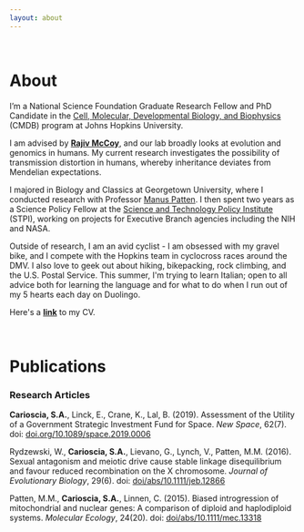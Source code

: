 ```yaml
---
layout: about
---
```


<br />


# About

I’m a National Science Foundation Graduate Research Fellow and PhD Candidate in the [Cell, Molecular, Developmental Biology, and Biophysics](https://cmdb.jhu.edu/) (CMDB) program at Johns Hopkins University. 

I am advised by **[Rajiv McCoy](https://mccoy-lab.org/)**, and our lab broadly looks at evolution and genomics in humans. My current research investigates the possibility of transmission distortion in humans, whereby inheritance deviates from Mendelian expectations.

I majored in Biology and Classics at Georgetown University, where I conducted research with Professor [Manus Patten](https://www.pattenlab.com/). I then spent two years as a Science Policy Fellow at the [Science and Technology Policy Institute](https://www.ida.org/en/ida-ffrdcs/science-and-technology-policy-institute) (STPI), working on projects for Executive Branch agencies including the NIH and NASA.

Outside of research, I am an avid cyclist - I am obsessed with my gravel bike, and I compete with the Hopkins team in cyclocross races around the DMV. I also love to geek out about hiking, bikepacking, rock climbing, and the U.S. Postal Service. This summer, I'm trying to learn Italian; open to all advice both for learning the language and for what to do when I run out of my 5 hearts each day on Duolingo. 

Here's a **[link](https://github.com/scarioscia/scarioscia.github.io/blob/master/CV/Carioscia_CV_052120.pdf)** to my CV. 

<br />

# Publications

### Research Articles

**Carioscia, S.A.**, Linck, E., Crane, K., Lal, B. (2019). Assessment of the Utility of a Government Strategic Investment Fund for Space. *New Space*, 62(7). doi: [doi.org/10.1089/space.2019.0006](doi.org/10.1089/space.2019.0006)

Rydzewski, W., **Carioscia, S.A.**, Lievano, G., Lynch, V., Patten, M.M. (2016). Sexual antagonism and meiotic drive cause stable linkage disequilibrium and favour reduced recombination on the X chromosome. *Journal of Evolutionary Biology*, 29(6). doi: [doi/abs/10.1111/jeb.12866](doi/abs/10.1111/jeb.12866)

Patten, M.M., **Carioscia, S.A.**, Linnen, C. (2015). Biased introgression of mitochondrial and nuclear genes: A comparison of diploid and haplodiploid systems. *Molecular Ecology*, 24(20). doi: [doi/abs/10.1111/mec.13318](doi/abs/10.1111/mec.13318)


